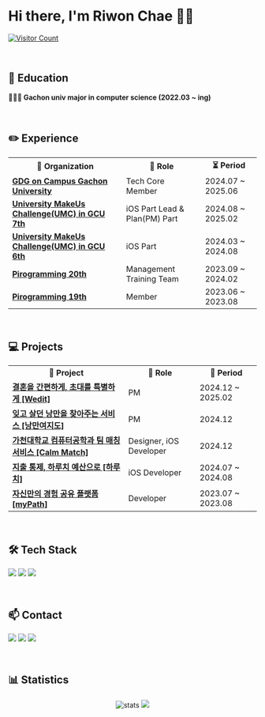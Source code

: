 # Hi there, I'm Riwon Chae 👋🏻

<p>
  <a href="https://hits.seeyoufarm.com">
    <img src="https://hits.seeyoufarm.com/api/count/incr/badge.svg?url=https%3A%2F%2Fgithub.com%2Fcherry-p0p&count_bg=%2341B883&title_bg=%23CDC2C2&icon=github.svg&icon_color=%23E7E7E7&title=hits&edge_flat=false" alt="Visitor Count"/>
  </a>
</p>

<br>

## 🏫 Education
<b>👩🏻‍💻 Gachon univ major in computer science (2022.03 ~ ing)</b>

<br>

## ✏️ Experience
<table>
  <tr>
    <th>🏢 Organization</th>
    <th>🎯 Role</th>
    <th>⏳ Period</th>
  </tr>
  <tr>
    <td><b><a href="https://gdg.community.dev/gdg-on-campus-gachon-university-seongnam-south-korea/">GDG on Campus Gachon University</a></b></td>
    <td>Tech Core Member</td>
    <td>2024.07 ~ 2025.06</td>
  </tr>
  <tr>
    <td><b><a href="https://umc.makeus.in/">University MakeUs Challenge(UMC) in GCU 7th</a></b></td>
    <td>iOS Part Lead & Plan(PM) Part</td>
    <td>2024.08 ~ 2025.02</td>
  </tr>
  <tr>
    <td><b><a href="https://umc.makeus.in/">University MakeUs Challenge(UMC) in GCU 6th</a></b></td>
    <td>iOS Part</td>
    <td>2024.03 ~ 2024.08</td>
  </tr>
  <tr>
    <td><b><a href="https://pirogramming.com/">Pirogramming 20th</a></b></td>
    <td>Management Training Team</td>
    <td>2023.09 ~ 2024.02</td>
  </tr>
  <tr>
    <td><b><a href="https://pirogramming.com/">Pirogramming 19th</a></b></td>
    <td>Member</td>
    <td>2023.06 ~ 2023.08</td>
  </tr>
</table>

<br>

## 💻 Projects
<table>
  <tr>
    <th>🚀 Project</th>
    <th>🔗 Role</th>
    <th>🧭 Period</th>
  </tr>
  <tr>
    <td><b><a href="https://github.com/Wedit-project">결혼을 간편하게, 초대를 특별하게 [Wedit] </a></b></td>
    <td>PM</td>
    <td>2024.12 ~ 2025.02</td>
  </tr>
  <tr>
    <td><b><a href="https://github.com/Romantic-Yeojido">잊고 살던 낭만을 찾아주는 서비스 [낭만여지도] </a></b></td>
    <td>PM</td>
    <td>2024.12</td>
  </tr>
  <tr>
    <td><b><a href="https://github.com/24-2-p/CalmDown_iOS">가천대학교 컴퓨터공학과 팀 매칭 서비스 [Calm Match] </a></b></td>
    <td>Designer, iOS Developer</td>
    <td>2024.12</td>
  </tr>
  <tr>
    <td><b><a href="https://github.com/Team-Haruchi/HARUCHI_iOS">지출 통제, 하루치 예산으로 [하루치] </a></b></td>
    <td>iOS Developer</td>
    <td>2024.07 ~ 2024.08</td>
  </tr>
  <tr>
    <td><b><a href="https://github.com/junseok44/myPath">자신만의 경험 공유 플랫폼 [myPath] </a></b></td>
    <td>Developer</td>
    <td>2023.07 ~ 2023.08</td>
  </tr>
</table>

<br>

## 🛠 Tech Stack
<p>
  <img src="https://img.shields.io/badge/Figma-F24E1E?style=for-the-badge&logo=figma&logoColor=white" />
  <img src="https://img.shields.io/badge/Notion-000000?style=for-the-badge&logo=notion&logoColor=white" />
  <img src="https://img.shields.io/badge/Swift-F05138?style=for-the-badge&logo=Swift&logoColor=white" />
</p>

<br>

## 📫 Contact
<p>
  <a href="mailto:cherrypop3678@gmail.com"><img src="https://img.shields.io/badge/Gmail-D14836?style=for-the-badge&logo=gmail&logoColor=white" /></a>
  <a href="https://www.linkedin.com/in/cherry-p0p"><img src="https://img.shields.io/badge/LinkedIn-0077B5?style=for-the-badge&logo=linkedin&logoColor=white" /></a>
  <a href="https://github.com/cherry-p0p"><img src="https://img.shields.io/badge/GitHub-181717?style=for-the-badge&logo=github&logoColor=white" /></a>
</p>

<br>

## 📊 Statistics 
<div style="text-align: center; margin-top: 20px;">
  <img alt="stats" src="https://github-readme-stats.vercel.app/api?username=cherry-p0p&show_icons=true&count_private=true&theme=holi" style="max-width: 60%; height: auto; margin-bottom: 20px;" />
  <img src="https://github-readme-stats.vercel.app/api/top-langs/?username=cherry-p0p&hide=c%23,powershell,Mathematica,Ruby,Objective-C,Objective-C%2b%2b,Cuda&title_color=61dafb&text_color=ffffff&icon_color=61dafb&bg_color=20232a&langs_count=8&layout=compact&border_color=61dafb&hide_border=true&size_weight=0.4&count_weight=0.4" style="max-width: 100%; height: auto;" />
</div>
